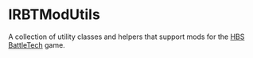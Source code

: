 # IRBTModUtils
A collection of utility classes and helpers that support mods for the [HBS BattleTech](http://battletechgame.com/) game.
